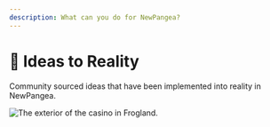 ```yaml
---
description: What can you do for NewPangea?
---
```


# 🧠 Ideas to Reality

Community sourced ideas that have been implemented into reality in NewPangea.&#x20;

![The exterior of the casino in Frogland.](<../.gitbook/assets/Casino - Exterior w Statues.png>)
